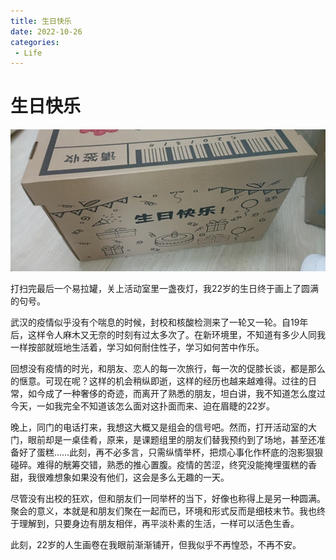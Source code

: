 ```yaml
---
title: 生日快乐
date: 2022-10-26
categories:
 - Life
---
```


<!---->

# 生日快乐

![img](./assets/judgdjgt.jpeg)

打扫完最后一个易拉罐，关上活动室里一盏夜灯，我22岁的生日终于画上了圆满的句号。 

武汉的疫情似乎没有个喘息的时候，封校和核酸检测来了一轮又一轮。自19年后，这样令人麻木又无奈的时刻有过太多次了。在新环境里，不知道有多少人同我一样按部就班地生活着，学习如何耐住性子，学习如何苦中作乐。 

回想没有疫情的时光，和朋友、恋人的每一次旅行，每一次的促膝长谈，都是那么的惬意。可现在呢？这样的机会稍纵即逝，这样的经历也越来越难得。过往的日常，如今成了一种奢侈的奇迹，而离开了熟悉的朋友，坦白讲，我不知道怎么度过今天，一如我完全不知道该怎么面对这扑面而来、迫在眉睫的22岁。

晚上，同门的电话打来，我想这大概又是组会的信号吧。然而，打开活动室的大门，眼前却是一桌佳肴，原来，是课题组里的朋友们替我预约到了场地，甚至还准备好了蛋糕……此刻，再不必多言，只需纵情举杯，把烦心事化作杯底的泡影狠狠碰碎。难得的觥筹交错，熟悉的推心置腹。疫情的苦涩，终究没能掩埋蛋糕的香甜，我很难想象如果没有他们，这会是多么无趣的一天。 

尽管没有出校的狂欢，但和朋友们一同举杯的当下，好像也称得上是另一种圆满。聚会的意义，本就是和朋友们聚在一起而已，环境和形式反而是细枝末节。我也终于理解到，只要身边有朋友相伴，再平淡朴素的生活，一样可以活色生香。 

此刻，22岁的人生画卷在我眼前渐渐铺开，但我似乎不再惶恐，不再不安。

